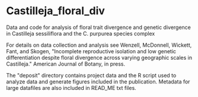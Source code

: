# Castilleja_floral_div
Data and code for analysis of floral trait divergence and genetic divergence in Castilleja sessiliflora and the C. purpurea species complex

For details on data collection and analysis see Wenzell, McDonnell, Wickett, Fant, and Skogen, "Incomplete reproductive isolation 
and low genetic differentiation despite floral divergence across varying geographic scales in Castilleja." American Journal of Botany, in press.

The "deposit" directory contains project data and the R script used to analyze data and generate figures included in the publication. Metadata for large datafiles are also included in READ_ME txt files. 
